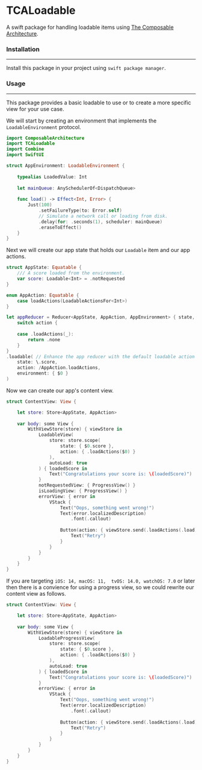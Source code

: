 # TCALoadable

A swift package for handling loadable items using [The Composable Architecture](https://github.com/pointfreeco/swift-composable-architecture).

### Installation
-------------------
Install this package in your project using `swift package manager`.

### Usage
-------------

This package provides a basic loadable to use or to create a more specific view for your use case.

We will start by creating an environment that implements the `LoadableEnvironment` protocol.

```swift
import ComposableArchitecture
import TCALoadable
import Combine
import SwiftUI

struct AppEnvironment: LoadableEnvironment {
    
    typealias LoadedValue: Int
    
    let mainQueue: AnySchedulerOf<DispatchQueue>
    
    func load() -> Effect<Int, Error> {
        Just(100)
            .setFailureType(to: Error.self)
            // Simulate a network call or loading from disk.
            .delay(for: .seconds(1), scheduler: mainQueue)
            .eraseToEffect()
    }
}

```

Next we will create our app state that holds our `Loadable` item and our app actions.

```swift
struct AppState: Equatable {
    /// A score loaded from the environment.
    var score: Loadable<Int> = .notRequested
}

enum AppAction: Equatable {
    case loadActions(LoadableActionsFor<Int>)
}

let appReducer = Reducer<AppState, AppAction, AppEnvironment> { state, action, environment in 
    switch action {
    
    case .loadActions(_):
        return .none
    }
}
.loadable( // Enhance the app reducer with the default loadable action reducer.
    state: \.score,
    action: /AppAction.loadActions,
    environment: { $0 }
)

```

Now we can create our app's content view.

```swift
struct ContentView: View {

    let store: Store<AppState, AppAction>
    
    var body: some View {
        WithViewStore(store) { viewStore in 
            LoadableView(
                store: store.scope(
                    state: { $0.score },
                    action: { .loadActions($0) }
                ),
                autoLoad: true
            ) { loadedScore in 
                Text("Congratulations your score is: \(loadedScore)")
            }
            notRequestedView: { ProgressView() }
            isLoadingView: { ProgressView() }
            errorView: { error in
                VStack {
                    Text("Oops, something went wrong!")
                    Text(error.localizedDescription)
                        .font(.callout)
                        
                    Button(action: { viewStore.send(.loadActions(.load)) }) {
                        Text("Retry")
                    }
                }
            }
        }
    }
}
```
If you are targeting `iOS: 14, macOS: 11,  tvOS: 14.0, watchOS: 7.0` or later then there is a convience for using a progress view, so we could rewrite our content view as follows.

```swift
struct ContentView: View {

    let store: Store<AppState, AppAction>
    
    var body: some View {
        WithViewStore(store) { viewStore in 
            LoadableProgressView(
                store: store.scope(
                    state: { $0.score },
                    action: { .loadActions($0) }
                ),
                autoLoad: true
            ) { loadedScore in 
                Text("Congratulations your score is: \(loadedScore)")
            }
            errorView: { error in
                VStack {
                    Text("Oops, something went wrong!")
                    Text(error.localizedDescription)
                        .font(.callout)
                        
                    Button(action: { viewStore.send(.loadActions(.load)) }) {
                        Text("Retry")
                    }
                }
            }
        }
    }
}
```
